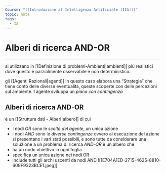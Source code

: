 ```yaml
---
Course: "[[Introduzione al Intelligenza Artificiale (IIA)]]"
topic: nota
tags:
  - IA
---
```


# Alberi di ricerca AND-OR
---
si utilizzano in [[Definizione di problemi-Ambienti|ambienti]] più realistici dove questo è parzialmente osservabile e non deterministico.

gli [[Agenti Razionali|agenti]] in questo caso elabora una “Strategia” che tiene conto delle diverse eventualità, queste scoperte con delle percezioni sul ambiente. l agente sviluppa un _piano con contingenza_ 

## Alberi di ricerca AND-OR
è un [[Struttura dati - Alberi|albero]] di cui 
- I nodi _OR_ sono le _scelte del agente_, un unica azione
- i nodi _AND_ sono le _diverse contingenze_ ovvero al esecuzione del azione si presentano i vari stati possibili, e sono tutte da considerare
una soluzione a un problema di ricerca _AND-OR_ è un albero che 
- ha un nodo obiettivo in ogni foglia
- specifica un unica azione nei nodi OR
- include tutti gli archi uscenti da nodi AND
![[E704A1ED-2715-4625-8810-609F9323BCE1.jpeg]]